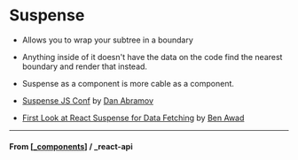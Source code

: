 # Suspense

- Allows you to wrap your subtree in a boundary
- Anything inside of it doesn't have the data on the code find the nearest boundary and render that instead.
- Suspense as a component is more cable as a component.

- [Suspense JS Conf](https://youtu.be/nLF0n9SACd4) by [Dan Abramov](https://twitter.com/dan_abramov)

- [First Look at React Suspense for Data Fetching](https://www.youtube.com/watch?v=fTFoBr5LJGE) by [Ben Awad](https://www.youtube.com/channel/UC-8QAzbLcRglXeN_MY9blyw)

---

#### **From** [[_components]] / \_react-api

[//begin]: # "Autogenerated link references for markdown compatibility"
[_components]: _components "Components"
[//end]: # "Autogenerated link references"
